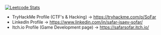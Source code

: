[![Leetcode Stats](https://leetcard.jacoblin.cool/So_far_away?theme=dark&font=Kadwa)](https://leetcode.com/So_far_away)
- TryHackMe Profile (CTF's & Hacking) -> https://tryhackme.com/p/SoFar
- LinkedIn Profile -> https://www.linkedin.com/in/safar-isaev-sofar/
- Itch.io Profile (Game Development page) -> https://safarsofar.itch.io/
